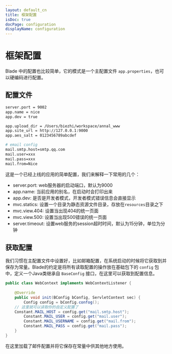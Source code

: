 ```yaml
---
layout: default_cn
title: 框架配置
isDoc: true
docPage: configuration
displayName: configuration
---
```



# 框架配置

Blade 中的配置也比较简单，它的模式是一个主配置文件 `app.properties`，也可以硬编码进行配置。

## 配置文件

```bash
server.port = 9002
app.name = nice
app.dev = true

app.upload_dir = /Users/biezhi/workspace/annal_www
app.site_url = http://127.0.0.1:9000
app.aes_salt = 0123456789abcdef

# email config
mail.smtp.host=smtp.qq.com
mail.user=xxx
mail.pass=xxx
mail.from=Nice
```

这是一个已经上线的应用的简单配置，我们来解释一下常用的几个：

- server.port: web服务器的启动端口，默认为9000
- app.name: 当前应用的别名，在启动时会打印出来
- app.dev: 是否是开发者模式，开发者模式错误信息会直接显示
- mvc.statics: 设置一个目录为静态资源文件目录，存放在`resources`目录之下
- mvc.view.404: 设置当出现404的统一页面
- mvc.view.500: 设置当出现500错误的统一页面
- server.timeout: 设置web服务的session超时时间，默认为15分钟，单位为分钟

## 获取配置

 我们习惯在主配置文件中设置好，比如邮箱配置，在系统启动的时候将它获取到并保存为常量。Blade的约定是将所有读取配置的操作放在基础包下的 `config` 包中，定义一个Java类继承自 `BaseConfig` 接口，在这里可以获取到配置信息。

```java
public class WebContext implements WebContextListener {
	
    @Override
    public void init(BConfig bConfig, ServletContext sec) {
        Config config = bConfig.confog();
	// 这里就可以读取你的自定义配置了
	Constant.MAIL_HOST = config.get("mail.smtp.host");
        Constant.MAIL_USER = config.get("mail.user");
        Constant.MAIL_USERNAME = config.get("mail.from");
        Constant.MAIL_PASS = config.get("mail.pass");
    }
}
```

在这里加载了邮件配置并将它保存在常量中供其他地方使用。

